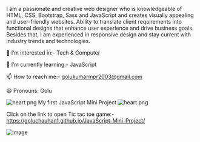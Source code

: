 I am a passionate and creative web designer who is knowledgeable of HTML, CSS, Bootstrap, Sass and JavaScript and creates visually appealing and user-friendly websites. Ability to translate client requirements into functional designs that enhance user experience and drive business goals. Besides that, I am experienced in responsive design and stay current with industry trends and technologies.

👀 I’m interested in:- Tech & Computer

🌱 I’m currently learning:- JavaScript

📫 How to reach me:- golukumarmpr2003@gmail.com

😄 Pronouns: Golu

![heart png](https://github.com/user-attachments/assets/ed635813-e9b8-4afa-91ca-a8e5f121b92b) My first JavaScript Mini Project ![heart png](https://github.com/user-attachments/assets/ed635813-e9b8-4afa-91ca-a8e5f121b92b)


Click on the link to open Tic tac toe game:- https://goluchauhan1.github.io/JavaScript-Mini-Project/


![image](https://github.com/user-attachments/assets/fdbfeb00-391c-420f-9c5f-9345e3460047)
